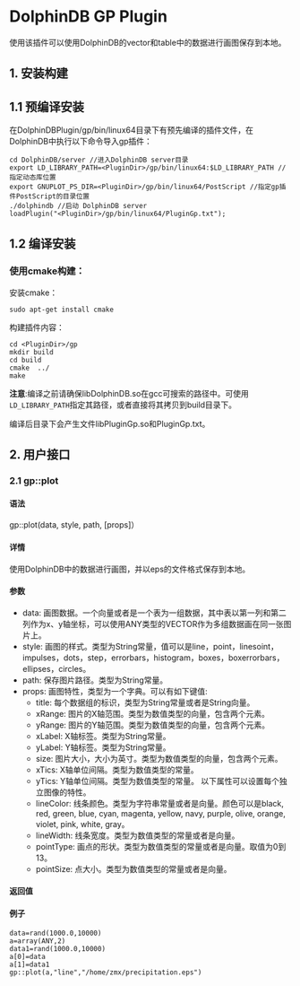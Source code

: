 # DolphinDB GP Plugin

使用该插件可以使用DolphinDB的vector和table中的数据进行画图保存到本地。

## 1. 安装构建

## 1.1 预编译安装

在DolphinDBPlugin/gp/bin/linux64目录下有预先编译的插件文件，在DolphinDB中执行以下命令导入gp插件：
```
cd DolphinDB/server //进入DolphinDB server目录
export LD_LIBRARY_PATH=<PluginDir>/gp/bin/linux64:$LD_LIBRARY_PATH //指定动态库位置 
export GNUPLOT_PS_DIR=<PluginDir>/gp/bin/linux64/PostScript //指定gp插件PostScript的目录位置
./dolphindb //启动 DolphinDB server
loadPlugin("<PluginDir>/gp/bin/linux64/PluginGp.txt");
```

## 1.2 编译安装

### 使用cmake构建：

安装cmake：

```
sudo apt-get install cmake
```

构建插件内容：

```
cd <PluginDir>/gp
mkdir build
cd build
cmake  ../
make
```

**注意**:编译之前请确保libDolphinDB.so在gcc可搜索的路径中。可使用`LD_LIBRARY_PATH`指定其路径，或者直接将其拷贝到build目录下。

编译后目录下会产生文件libPluginGp.so和PluginGp.txt。


##  2. 用户接口

### 2.1 gp::plot

#### 语法

gp::plot(data, style, path, [props]）

#### 详情

使用DolphinDB中的数据进行画图，并以eps的文件格式保存到本地。

#### 参数

* data: 画图数据。一个向量或者是一个表为一组数据，其中表以第一列和第二列作为x、y轴坐标，可以使用ANY类型的VECTOR作为多组数据画在同一张图片上。
* style: 画图的样式。类型为String常量，值可以是line，point，linesoint，impulses，dots，step，errorbars，histogram，boxes，boxerrorbars，ellipses，circles。
* path: 保存图片路径。类型为String常量。
* props: 画图特性，类型为一个字典。可以有如下键值:
    * title: 每个数据组的标识，类型为String常量或者是String向量。
    * xRange: 图片的X轴范围。类型为数值类型的向量，包含两个元素。
    * yRange: 图片的Y轴范围。类型为数值类型的向量，包含两个元素。
    * xLabel: X轴标签。类型为String常量。
    * yLabel: Y轴标签。类型为String常量。
    * size: 图片大小，大小为英寸。类型为数值类型的向量，包含两个元素。
    * xTics: X轴单位间隔。类型为数值类型的常量。
    * yTics: Y轴单位间隔。类型为数值类型的常量。
    以下属性可以设置每个独立图像的特性。
    * lineColor: 线条颜色。类型为字符串常量或者是向量。颜色可以是black, red, green, blue, cyan, magenta, yellow, navy, purple, olive,  orange, violet, pink, white, gray。
    * lineWidth: 线条宽度。类型为数值类型的常量或者是向量。
    * pointType: 画点的形状。类型为数值类型的常量或者是向量。取值为0到13。
    * pointSize: 点大小。类型为数值类型的常量或者是向量。

#### 返回值

#### 例子

```
data=rand(1000.0,10000)
a=array(ANY,2)
data1=rand(1000.0,10000)
a[0]=data
a[1]=data1
gp::plot(a,"line","/home/zmx/precipitation.eps")
```

